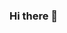 ### Hi there 👋

<!--
**nijnuenna/nijnuenna** is a ✨ _special_ ✨ repository because its `README.md` (this file) appears on your GitHub profile.


<a href="https://www.instagram.com/knowing_j1n/" target="_blank"><img src="https://img.shields.io/badge/knowing_j1n-E4405F?style=flat-square&logo=E4405F&logoColor=로고색상"/></a>



Here are some ideas to get you started:

- 🔭 I’m currently working on ...
- 🌱 I’m currently learning ...
- 👯 I’m looking to collaborate on ...
- 🤔 I’m looking for help with ...
- 💬 Ask me about ...
- 📫 How to reach me: ...
- 😄 Pronouns: ...
- ⚡ Fun fact: ...
-->
